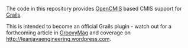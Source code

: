 The code in this repository provides [OpenCMIS](http://chemistry.apache.org/java/opencmis.html) based CMIS support for [Grails](http://www.grails.org/).

This is intended to become an official Grails plugin - watch out for a forthcoming article in [GroovyMag](http://wwww.groovymag.com) and coverage on <http://leanjavaengineering.wordpress.com>.
